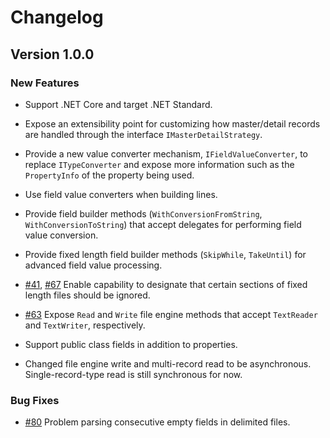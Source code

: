 # Changelog

## Version 1.0.0

### New Features
- Support .NET Core and target .NET Standard.

- Expose an extensibility point for customizing how master/detail records are handled through the interface 
  `IMasterDetailStrategy`.

- Provide a new value converter mechanism, `IFieldValueConverter`, to replace `ITypeConverter`
  and expose more information such as the `PropertyInfo` of the property being used.

- Use field value converters when building lines.

- Provide field builder methods (`WithConversionFromString`, `WithConversionToString`) that accept 
  delegates for performing field value conversion.

- Provide fixed length field builder methods (`SkipWhile`, `TakeUntil`) for advanced field value processing.

- [#41](https://github.com/forcewake/FlatFile/issues/41), [#67](https://github.com/forcewake/FlatFile/issues/67) Enable capability to designate that certain sections of fixed length files should be ignored.

- [#63](https://github.com/forcewake/FlatFile/issues/62) Expose `Read` and `Write` file engine methods that 
  accept `TextReader` and `TextWriter`, respectively.

- Support public class fields in addition to properties.

- Changed file engine write and multi-record read to be asynchronous. Single-record-type read is still synchronous for now.


### Bug Fixes
- [#80](https://github.com/forcewake/FlatFile/issues/80) Problem parsing consecutive empty fields in delimited files.
